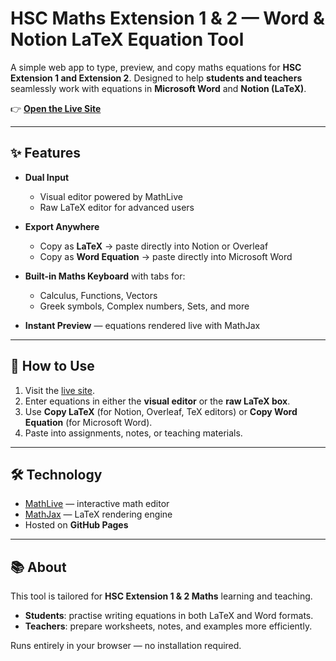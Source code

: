# HSC Maths Extension 1 & 2 — Word & Notion LaTeX Equation Tool

A simple web app to type, preview, and copy maths equations for **HSC Extension 1 and Extension 2**.
Designed to help **students and teachers** seamlessly work with equations in **Microsoft Word** and **Notion (LaTeX)**.

👉 **[Open the Live Site](https://matthewhuyijun.github.io/HSC-Maths-Extension-1-2-Word-and-Notion-Latex-Equation-Tool/)**

---

## ✨ Features

* **Dual Input**

  * Visual editor powered by MathLive
  * Raw LaTeX editor for advanced users
* **Export Anywhere**

  * Copy as **LaTeX** → paste directly into Notion or Overleaf
  * Copy as **Word Equation** → paste directly into Microsoft Word
* **Built-in Maths Keyboard** with tabs for:

  * Calculus, Functions, Vectors
  * Greek symbols, Complex numbers, Sets, and more
* **Instant Preview** — equations rendered live with MathJax

---

## 🚀 How to Use

1. Visit the [live site](https://matthewhuyijun.github.io/HSC-Maths-Extension-1-2-Word-and-Notion-Latex-Equation-Tool/).
2. Enter equations in either the **visual editor** or the **raw LaTeX box**.
3. Use **Copy LaTeX** (for Notion, Overleaf, TeX editors) or **Copy Word Equation** (for Microsoft Word).
4. Paste into assignments, notes, or teaching materials.

---

## 🛠️ Technology

* [MathLive](https://cortexjs.io/mathlive/) — interactive math editor
* [MathJax](https://www.mathjax.org/) — LaTeX rendering engine
* Hosted on **GitHub Pages**

---

## 📚 About

This tool is tailored for **HSC Extension 1 & 2 Maths** learning and teaching.

* **Students**: practise writing equations in both LaTeX and Word formats.
* **Teachers**: prepare worksheets, notes, and examples more efficiently.

Runs entirely in your browser — no installation required.
